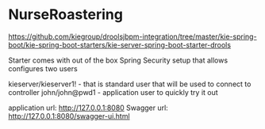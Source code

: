 # NurseRoastering

https://github.com/kiegroup/droolsjbpm-integration/tree/master/kie-spring-boot/kie-spring-boot-starters/kie-server-spring-boot-starter-drools

Starter comes with out of the box Spring Security setup that allows configures two users

kieserver/kieserver1! - that is standard user that will be used to connect to controller
john/john@pwd1 - application user to quickly try it out

application url: http://127.0.0.1:8080
Swagger url: http://127.0.0.1:8080/swagger-ui.html


